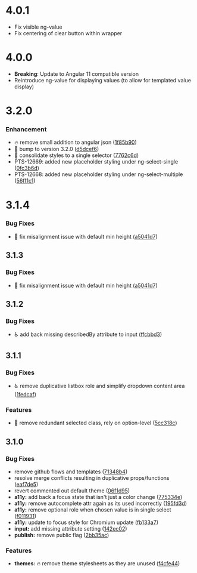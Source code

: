# 4.0.1

* Fix visible ng-value
* Fix centering of clear button within wrapper

# 4.0.0

* **Breaking**: Update to Angular 11 compatible version
* Reintroduce ng-value for displaying values (to allow for templated value display)

# 3.2.0

### Enhancement

* 🔥 remove small addition to angular json ([1f85b90](https://github.com/ng-select/ng-select/commit/1f85b90f90599d16888c1a63689eb2a7bd3bf1c5))
* 🔖 bump to version 3.2.0 ([d5dcef6](https://github.com/ng-select/ng-select/commit/d5dcef61a5b74a0e615d575116996a92dbdf2cd1))
* 💄 consolidate styles to a single selector ([7762c6d](https://github.com/ng-select/ng-select/commit/7762c6d1418cd07a12c566d43e8b70a71e53f013))
* PTS-12669: added new placeholder styling under ng-select-single ([0fc3b6d](https://github.com/ng-select/ng-select/commit/0fc3b6d3dd1d604f2ac3085850bbbb8bd4ca54df))
* PTS-12668: added new placeholder styling under ng-select-multiple ([56ff1c1](https://github.com/ng-select/ng-select/commit/56ff1c16441178d0e88657876a195a39b682f851))

# 3.1.4

### Bug Fixes

* :lipstick: fix misalignment issue with default min height ([a5041d7](https://github.com/ng-select/ng-select/commit/a5041d719d2089342fb506e6be12be7aa8727d41))

## 3.1.3

### Bug Fixes

* :lipstick: fix misalignment issue with default min height ([a5041d7](https://github.com/ng-select/ng-select/commit/a5041d719d2089342fb506e6be12be7aa8727d41))

## 3.1.2

### Bug Fixes

* :wheelchair: add back missing describedBy attribute to input ([ffcbbd3](https://github.com/ng-select/ng-select/commit/ffcbbd322b2028b3d293abce32b9ff0fdf7e57e4))

## 3.1.1

### Bug Fixes

* :wheelchair: remove duplicative listbox role and simplify dropdown content area ([1fedcaf](https://github.com/ng-select/ng-select/commit/1fedcafddf62fe3fc72dde69dd1176a797106c9e))

### Features

* :lipstick: remove redundant selected class, rely on option-level ([5cc318c](https://github.com/ng-select/ng-select/commit/5cc318c828f02e9c8d324fbc75603b4b9f9d19ab))

## 3.1.0

### Bug Fixes

* remove github flows and templates ([71348b4](https://github.com/ng-select/ng-select/commit/71348b436dfa8d6fac0edb6c233adba367089f6c))
* resolve merge conflicts resulting in duplicative props/functions ([eaf7de5](https://github.com/ng-select/ng-select/commit/eaf7de53d048c78e2d8e3093d460805665db370e))
* revert commented out default theme ([06f1d95](https://github.com/ng-select/ng-select/commit/06f1d95937a69d07c86c9332d3f848fc01f955f9))
* **a11y:** add back a focus state that isn't just a color change ([775334e](https://github.com/ng-select/ng-select/commit/775334e710bdb0405bc981c96384740eec401e68))
* **a11y:** remove autocomplete attr again as its used incorrectly ([195fd3d](https://github.com/ng-select/ng-select/commit/195fd3de5f843fdc5b371da5f40409229e709f4e))
* **a11y:** remove optional role when chosen value is in single select ([f011931](https://github.com/ng-select/ng-select/commit/f0119319a9df7a6f1124cfb68293dae857b39952))
* **a11y:** update to focus style for Chromium update ([fb133a7](https://github.com/ng-select/ng-select/commit/fb133a79c6c7b787ea42452a0ece4677e95f77c8))
* **input:** add missing attribute setting ([142ec02](https://github.com/ng-select/ng-select/commit/142ec027aa694c49a71bbed006fc44dfc9772037))
* **publish:** remove public flag ([2bb35ac](https://github.com/ng-select/ng-select/commit/2bb35ac593e124bfa55b3aaf58fc7dbf012fc353))

### Features

* **themes:** :fire: remove theme stylesheets as they are unused ([f4cfe44](https://github.com/ng-select/ng-select/commit/f4cfe44eb6135791b7dde72140bc84b2dd9b0280))
